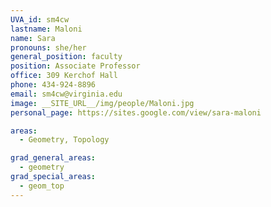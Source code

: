 ```yaml
---
UVA_id: sm4cw
lastname: Maloni
name: Sara
pronouns: she/her
general_position: faculty
position: Associate Professor
office: 309 Kerchof Hall
phone: 434-924-8896
email: sm4cw@virginia.edu
image: __SITE_URL__/img/people/Maloni.jpg
personal_page: https://sites.google.com/view/sara-maloni

areas:
  - Geometry, Topology

grad_general_areas:
  - geometry
grad_special_areas:
  - geom_top
---
```

